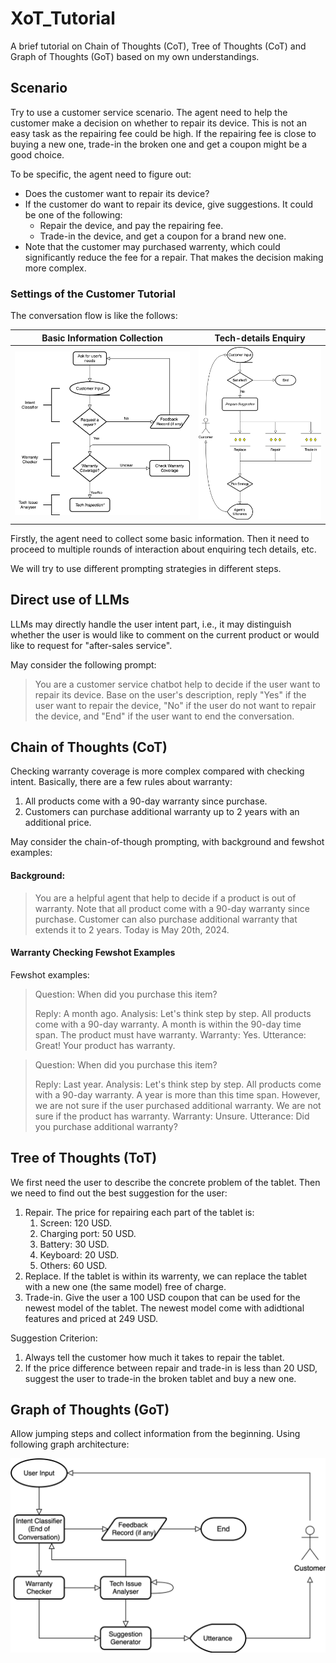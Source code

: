 # XoT_Tutorial
A brief tutorial on Chain of Thoughts (CoT), Tree of Thoughts (CoT) and Graph of Thoughts (GoT) based on my own understandings.

## Scenario
Try to use a customer service scenario. The agent need to help the customer make a decision on whether to repair its device. This is not an easy task as the repairing fee could be high. If the repairing fee is close to buying a new one, trade-in the broken one and get a coupon might be a good choice.

To be specific, the agent need to figure out:
* Does the customer want to repair its device?
* If the customer do want to repair its device, give suggestions. It could be one of the following:
  * Repair the device, and pay the repairing fee.
  * Trade-in the device, and get a coupon for a brand new one.
* Note that the customer may purchased warrenty, which could significantly reduce the fee for a repair. That makes the decision making more complex.

### Settings of the Customer Tutorial

The conversation flow is like the follows:


|      Basic Information Collection      |      Tech-details Enquiry      |
| :----------------------: | :-----------------------: |
| ![](doc/figs/XoT_Tutorial_Diagrams-priori_info.svg) | ![](doc/figs/XoT_Tutorial_Diagrams-tech_inspection.svg) |

Firstly, the agent need to collect some basic information. Then it need to proceed to multiple rounds of interaction about enquiring tech details, etc.


We will try to use different prompting strategies in different steps.


## Direct use of LLMs

LLMs may directly handle the user intent part, i.e., it may distinguish whether the user is would like to comment on the current product or would like to request for "after-sales service".

May consider the following prompt:


> You are a customer service chatbot help to decide if the user want to repair its device. Base on the user's description, reply "Yes" if the user want to repair the device, "No" if the user do not want to repair the device, and "End" if the user want to end the conversation. 


## Chain of Thoughts (CoT)

Checking warranty coverage is more complex compared with checking intent. Basically, there are a few rules about warranty:
1. All products come with a 90-day warranty since purchase.
2. Customers can purchase additional warranty up to 2 years with an additional price. 


May consider the chain-of-though prompting, with background and fewshot examples:

#### Background: 
> You are a helpful agent that help to decide if a product is out of warranty. Note that all product come with a 90-day warranty since purchase. Customer can also purchase additional warranty that extends it to 2 years. Today is May 20th, 2024.

#### Warranty Checking Fewshot Examples

Fewshot examples:
> Question: When did you purchase this item?
> 
> Reply: A month ago.
> Analysis: Let's think step by step. All products come with a 90-day warranty. A month is within the 90-day time span. The product must have warranty.
> Warranty: Yes.
> Utterance: Great! Your product has warranty.

> Question: When did you purchase this item?
> 
> Reply: Last year.
> Analysis: Let's think step by step. All products come with a 90-day warranty. A year is more than this time span. However, we are not sure if the user purchased additional warranty. We are not sure if the product has warranty.
> Warranty: Unsure.
> Utterance: Did you purchase additional warranty?

## Tree of Thoughts (ToT)

<!-- Multi-rounds of interaction. As user may also complain about the product at the same time when trying to get customer service, it would be great to collect user feedback at the same time. -->

We first need the user to describe the concrete problem of the tablet. Then we need to find out the best suggestion for the user:
1. Repair. The price for repairing each part of the tablet is:
   1. Screen: 120 USD.
   2. Charging port: 50 USD.
   3. Battery: 30 USD.
   4. Keyboard: 20 USD.
   5. Others: 60 USD.
2. Replace. If the tablet is within its warrenty, we can replace the tablet with a new one (the same model) free of charge.
3. Trade-in. Give the user a 100 USD coupon that can be used for the newest model of the tablet. The newest model come with adidtional features and priced at 249 USD.

Suggestion Criterion:
1. Always tell the customer how much it takes to repair the tablet.
2. If the price difference between repair and trade-in is less than 20 USD, suggest the user to trade-in the broken tablet and buy a new one.

## Graph of Thoughts (GoT)

Allow jumping steps and collect information from the beginning. Using following graph architecture:


![](doc/figs/XoT_Tutorial_Diagrams-graph_of_thoughts.svg)
